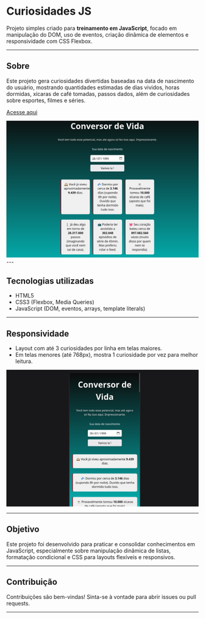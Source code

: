 # Curiosidades JS

Projeto simples criado para **treinamento em JavaScript**, focado em manipulação do DOM, uso de eventos, criação dinâmica de elementos e responsividade com CSS Flexbox.

---
## Sobre

Este projeto gera curiosidades divertidas baseadas na data de nascimento do usuário, mostrando quantidades estimadas de dias vividos, horas dormidas, xícaras de café tomadas, passos dados, além de curiosidades sobre esportes, filmes e séries.

[Acesse aqui](https://conversor-inutil.vercel.app/)

<img src="assets/Captura de tela de 2025-05-31 18-53-03.png">
---

## Tecnologias utilizadas

- HTML5  
- CSS3 (Flexbox, Media Queries)  
- JavaScript (DOM, eventos, arrays, template literals)

---


## Responsividade

- Layout com até 3 curiosidades por linha em telas maiores.  
- Em telas menores (até 768px), mostra 1 curiosidade por vez para melhor leitura.
<img src="assets/Captura de tela de 2025-05-31 18-53-14.png">

---

## Objetivo

Este projeto foi desenvolvido para praticar e consolidar conhecimentos em JavaScript, especialmente sobre manipulação dinâmica de listas, formatação condicional e CSS para layouts flexíveis e responsivos.

---

## Contribuição

Contribuições são bem-vindas! Sinta-se à vontade para abrir issues ou pull requests.

---

